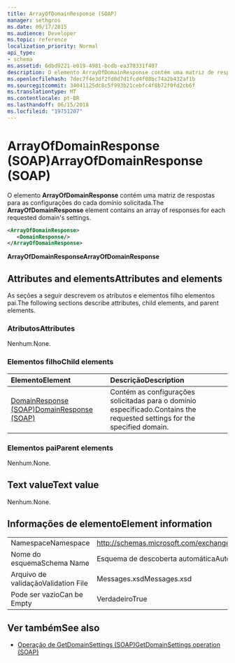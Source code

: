 ```yaml
---
title: ArrayOfDomainResponse (SOAP)
manager: sethgros
ms.date: 09/17/2015
ms.audience: Developer
ms.topic: reference
localization_priority: Normal
api_type:
- schema
ms.assetid: 6dbd9221-e019-4981-bcdb-ea370331f407
description: O elemento ArrayOfDomainResponse contém uma matriz de respostas para as configurações do cada domínio solicitada.
ms.openlocfilehash: 7dec7f4e3df2fd0d7d1fcd4f08bc74a2b432af1b
ms.sourcegitcommit: 34041125dc8c5f993b21cebfc4f8b72f0fd2cb6f
ms.translationtype: MT
ms.contentlocale: pt-BR
ms.lasthandoff: 06/15/2018
ms.locfileid: "19751207"
---
```

# <a name="arrayofdomainresponse-soap"></a><span data-ttu-id="c55a4-103">ArrayOfDomainResponse (SOAP)</span><span class="sxs-lookup"><span data-stu-id="c55a4-103">ArrayOfDomainResponse (SOAP)</span></span>

<span data-ttu-id="c55a4-104">O elemento **ArrayOfDomainResponse** contém uma matriz de respostas para as configurações do cada domínio solicitada.</span><span class="sxs-lookup"><span data-stu-id="c55a4-104">The **ArrayOfDomainResponse** element contains an array of responses for each requested domain's settings.</span></span> 
  
```XML
<ArrayOfDomainResponse>
   <DomainResponse/>
</ArrayOfDomainResponse>
```

 <span data-ttu-id="c55a4-105">**ArrayOfDomainResponse**</span><span class="sxs-lookup"><span data-stu-id="c55a4-105">**ArrayOfDomainResponse**</span></span>
## <a name="attributes-and-elements"></a><span data-ttu-id="c55a4-106">Attributes and elements</span><span class="sxs-lookup"><span data-stu-id="c55a4-106">Attributes and elements</span></span>

<span data-ttu-id="c55a4-107">As seções a seguir descrevem os atributos e elementos filho elementos pai.</span><span class="sxs-lookup"><span data-stu-id="c55a4-107">The following sections describe attributes, child elements, and parent elements.</span></span>
  
### <a name="attributes"></a><span data-ttu-id="c55a4-108">Atributos</span><span class="sxs-lookup"><span data-stu-id="c55a4-108">Attributes</span></span>

<span data-ttu-id="c55a4-109">Nenhum.</span><span class="sxs-lookup"><span data-stu-id="c55a4-109">None.</span></span>
  
### <a name="child-elements"></a><span data-ttu-id="c55a4-110">Elementos filho</span><span class="sxs-lookup"><span data-stu-id="c55a4-110">Child elements</span></span>

|<span data-ttu-id="c55a4-111">**Elemento**</span><span class="sxs-lookup"><span data-stu-id="c55a4-111">**Element**</span></span>|<span data-ttu-id="c55a4-112">**Descrição**</span><span class="sxs-lookup"><span data-stu-id="c55a4-112">**Description**</span></span>|
|:-----|:-----|
|[<span data-ttu-id="c55a4-113">DomainResponse (SOAP)</span><span class="sxs-lookup"><span data-stu-id="c55a4-113">DomainResponse (SOAP)</span></span>](domainresponse-soap.md) <br/> |<span data-ttu-id="c55a4-114">Contém as configurações solicitadas para o domínio especificado.</span><span class="sxs-lookup"><span data-stu-id="c55a4-114">Contains the requested settings for the specified domain.</span></span>  <br/> |
   
### <a name="parent-elements"></a><span data-ttu-id="c55a4-115">Elementos pai</span><span class="sxs-lookup"><span data-stu-id="c55a4-115">Parent elements</span></span>

<span data-ttu-id="c55a4-116">Nenhum.</span><span class="sxs-lookup"><span data-stu-id="c55a4-116">None.</span></span>
  
## <a name="text-value"></a><span data-ttu-id="c55a4-117">Text value</span><span class="sxs-lookup"><span data-stu-id="c55a4-117">Text value</span></span>

<span data-ttu-id="c55a4-118">Nenhum.</span><span class="sxs-lookup"><span data-stu-id="c55a4-118">None.</span></span>
  
## <a name="element-information"></a><span data-ttu-id="c55a4-119">Informações de elemento</span><span class="sxs-lookup"><span data-stu-id="c55a4-119">Element information</span></span>

|||
|:-----|:-----|
|<span data-ttu-id="c55a4-120">Namespace</span><span class="sxs-lookup"><span data-stu-id="c55a4-120">Namespace</span></span>  <br/> |http://schemas.microsoft.com/exchange/2010/Autodiscover  <br/> |
|<span data-ttu-id="c55a4-121">Nome do esquema</span><span class="sxs-lookup"><span data-stu-id="c55a4-121">Schema Name</span></span>  <br/> |<span data-ttu-id="c55a4-122">Esquema de descoberta automática</span><span class="sxs-lookup"><span data-stu-id="c55a4-122">Autodiscover schema</span></span>  <br/> |
|<span data-ttu-id="c55a4-123">Arquivo de validação</span><span class="sxs-lookup"><span data-stu-id="c55a4-123">Validation File</span></span>  <br/> |<span data-ttu-id="c55a4-124">Messages.xsd</span><span class="sxs-lookup"><span data-stu-id="c55a4-124">Messages.xsd</span></span>  <br/> |
|<span data-ttu-id="c55a4-125">Pode ser vazio</span><span class="sxs-lookup"><span data-stu-id="c55a4-125">Can be Empty</span></span>  <br/> |<span data-ttu-id="c55a4-126">Verdadeiro</span><span class="sxs-lookup"><span data-stu-id="c55a4-126">True</span></span>  <br/> |
   
## <a name="see-also"></a><span data-ttu-id="c55a4-127">Ver também</span><span class="sxs-lookup"><span data-stu-id="c55a4-127">See also</span></span>

- [<span data-ttu-id="c55a4-128">Operação de GetDomainSettings (SOAP)</span><span class="sxs-lookup"><span data-stu-id="c55a4-128">GetDomainSettings operation (SOAP)</span></span>](getdomainsettings-operation-soap.md)


